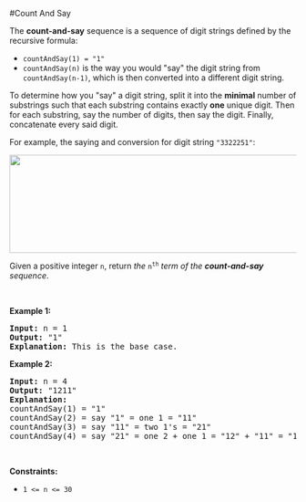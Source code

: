 #Count And Say
<p>The <strong>count-and-say</strong> sequence is a sequence of digit strings defined by the recursive formula:</p>
<ul>
<li><code>countAndSay(1) = "1"</code></li>
<li><code>countAndSay(n)</code> is the way you would "say" the digit string from <code>countAndSay(n-1)</code>, which is then converted into a different digit string.</li>
</ul>
<p>To determine how you "say" a digit string, split it into the <strong>minimal</strong> number of substrings such that each substring contains exactly <strong>one</strong> unique digit. Then for each substring, say the number of digits, then say the digit. Finally, concatenate every said digit.</p>
<p>For example, the saying and conversion for digit string <code>"3322251"</code>:</p>
<img alt="" src="https://assets.leetcode.com/uploads/2020/10/23/countandsay.jpg" style="width:581px;height:172px"/>
<p>Given a positive integer <code>n</code>, return <em>the </em><code>n<sup>th</sup></code><em> term of the <strong>count-and-say</strong> sequence</em>.</p>
<p> </p>
<p><strong class="example">Example 1:</strong></p>
<pre><strong>Input:</strong> n = 1
<strong>Output:</strong> "1"
<strong>Explanation:</strong> This is the base case.
</pre>
<p><strong class="example">Example 2:</strong></p>
<pre><strong>Input:</strong> n = 4
<strong>Output:</strong> "1211"
<strong>Explanation:</strong>
countAndSay(1) = "1"
countAndSay(2) = say "1" = one 1 = "11"
countAndSay(3) = say "11" = two 1's = "21"
countAndSay(4) = say "21" = one 2 + one 1 = "12" + "11" = "1211"
</pre>
<p> </p>
<p><strong>Constraints:</strong></p>
<ul>
<li><code>1 &lt;= n &lt;= 30</code></li>
</ul>

